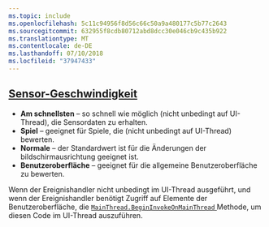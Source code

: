 ```yaml
---
ms.topic: include
ms.openlocfilehash: 5c11c94956f8d56c66c50a9a480177c5b77c2643
ms.sourcegitcommit: 632955f8cdb80712abd8dcc30e046cb9c435b922
ms.translationtype: MT
ms.contentlocale: de-DE
ms.lasthandoff: 07/10/2018
ms.locfileid: "37947433"
---
```

## <a name="sensor-speedxrefxamarinessentialssensorspeed"></a>[Sensor-Geschwindigkeit](xref:Xamarin.Essentials.SensorSpeed)

- **Am schnellsten** – so schnell wie möglich (nicht unbedingt auf UI-Thread), die Sensordaten zu erhalten.
- **Spiel** – geeignet für Spiele, die (nicht unbedingt auf UI-Thread) bewerten.
- **Normale** – der Standardwert ist für die Änderungen der bildschirmausrichtung geeignet ist.
- **Benutzeroberfläche** – geeignet für die allgemeine Benutzeroberfläche zu bewerten.

Wenn der Ereignishandler nicht unbedingt im UI-Thread ausgeführt, und wenn der Ereignishandler benötigt Zugriff auf Elemente der Benutzeroberfläche, die [ `MainThread.BeginInvokeOnMainThread` ](~/essentials/main-thread.md) Methode, um diesen Code im UI-Thread auszuführen.